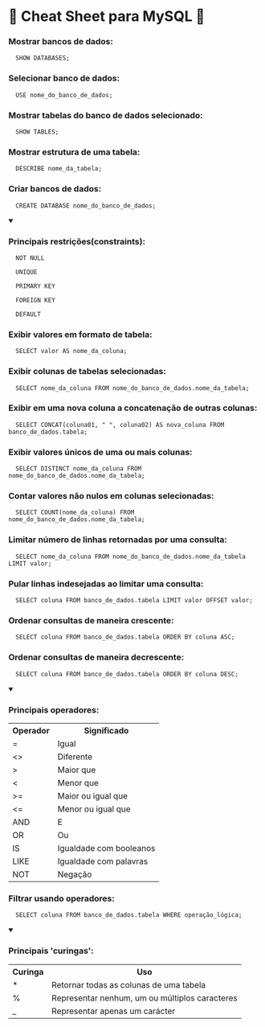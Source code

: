 <h1>🐬 Cheat Sheet para MySQL 🐬</h1>

<h3>Mostrar bancos de dados:</h3>

``` 
  SHOW DATABASES;
```

<h3>Selecionar banco de dados:</h3>

``` 
  USE nome_do_banco_de_dados;
```

<h3>Mostrar tabelas do banco de dados selecionado:</h3>

``` 
  SHOW TABLES;
```

<h3>Mostrar estrutura de uma tabela:</h3>

``` 
  DESCRIBE nome_da_tabela;
```

<h3>Criar bancos de dados:</h3>

``` 
  CREATE DATABASE nome_do_banco_de_dados;
```

<details open>
  <summary>
    <h3>Principais restrições(constraints):</h3>
  </summary>
  
  ```
    NOT NULL
  ```
  ```
    UNIQUE
  ```
  ```
    PRIMARY KEY
  ```
  ```
    FOREIGN KEY
  ```
  ```
    DEFAULT
  ```
</details>

<h3>Exibir valores em formato de tabela:</h3>

``` 
  SELECT valor AS nome_da_coluna;
```

<h3>Exibir colunas de tabelas selecionadas:</h3>

``` 
  SELECT nome_da_coluna FROM nome_do_banco_de_dados.nome_da_tabela;
```

<h3>Exibir em uma nova coluna a concatenação de outras colunas:</h3>

``` 
  SELECT CONCAT(coluna01, " ", coluna02) AS nova_coluna FROM banco_de_dados.tabela;
```

<h3>Exibir valores únicos de uma ou mais colunas:</h3>

``` 
  SELECT DISTINCT nome_da_coluna FROM nome_do_banco_de_dados.nome_da_tabela;
```

<h3>Contar valores não nulos em colunas selecionadas:</h3>

``` 
  SELECT COUNT(nome_da_coluna) FROM nome_do_banco_de_dados.nome_da_tabela;
```

<h3>Limitar número de linhas retornadas por uma consulta:</h3>

``` 
  SELECT nome_da_coluna FROM nome_do_banco_de_dados.nome_da_tabela LIMIT valor;
```

<h3>Pular linhas indesejadas ao limitar uma consulta:</h3>

``` 
  SELECT coluna FROM banco_de_dados.tabela LIMIT valor OFFSET valor;
```

<h3>Ordenar consultas de maneira crescente:</h3>

``` 
  SELECT coluna FROM banco_de_dados.tabela ORDER BY coluna ASC;
```

<h3>Ordenar consultas de maneira decrescente:</h3>

``` 
  SELECT coluna FROM banco_de_dados.tabela ORDER BY coluna DESC;
```

<details open>
  <summary>
    <h3>Principais operadores:</h3>
  </summary>
  
  <table>
    <tr>
      <th>Operador</th>
      <th>Significado</th>
    </tr>
    <tr>
      <td>=</td>
      <td>Igual</td>
    </tr>
    <tr>
      <td><></td>
      <td>Diferente</td>
    </tr>
    <tr>
      <td>></td>
      <td>Maior que</td>
    </tr>
    <tr>
      <td><</td>
      <td>Menor que</td>
    </tr>
    <tr>
      <td>>=</td>
      <td>Maior ou igual que</td>
    </tr>
    <tr>
      <td><=</td>
      <td>Menor ou igual que</td>
    </tr>
    <tr>
      <td>AND</td>
      <td>E</td>
    </tr> 
    <tr>
      <td>OR</td>
      <td>Ou</td>
    </tr>
    <tr>
      <td>IS</td>
      <td>Igualdade com booleanos</td>
    </tr>
    <tr>
      <td>LIKE</td>
      <td>Igualdade com palavras</td>
    </tr>
    <tr>
      <td>NOT</td>
      <td>Negação</td>
    </tr> 
  </table>
</details>

<h3>Filtrar usando operadores:</h3>

``` 
  SELECT coluna FROM banco_de_dados.tabela WHERE operação_lógica;
```

<details open>
  <summary>
    <h3>Principais 'curingas':</h3>
  </summary>
  
  <table>
    <tr>
      <th>Curinga</th>
      <th>Uso</th>
    </tr>
    <tr>
      <td>*</td>
      <td>Retornar todas as colunas de uma tabela</td>
    </tr>
    <tr>
      <td>%</td>
      <td>Representar nenhum, um ou múltiplos caracteres</td>
    </tr>
    <tr>
      <td>_</td>
      <td>Representar apenas um carácter</td>
    </tr>
  </table>
</details>

